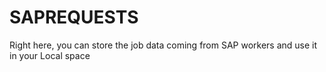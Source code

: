 # SAPREQUESTS

Right here, you can store the job data coming from SAP workers and use it in your Local space
